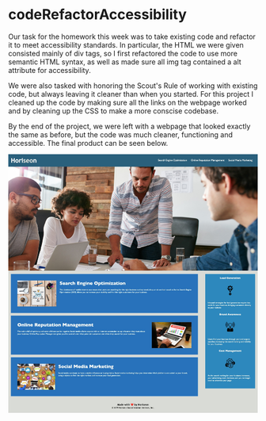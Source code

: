 # codeRefactorAccessibility

Our task for the homework this week was to take existing code and refactor it to meet accessibility standards. In particular, the HTML we were given consisted mainly of div tags, so I first refactored the code to use more semantic HTML syntax, as well as made sure all img tag contained a alt attribute for accessibility. 

We were also tasked with honoring the Scout's Rule of working with existing code, but always leaving it cleaner than when you started. For this project I cleaned up the code by making sure all the links on the webpage worked and by cleaning up the CSS to make a more conscise codebase. 

By the end of the project, we were left with a webpage that looked exactly the same as before, but the code was much cleaner, functioning and accessible. The final product can be seen below.

![finalWebpageImage](https://raw.githubusercontent.com/jonathanparker21/codeRefactorAccessibility/main/horiseon-social-solutions-webpage.jpg)
